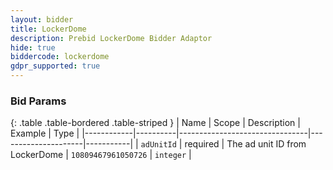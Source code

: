 ```yaml
---
layout: bidder
title: LockerDome
description: Prebid LockerDome Bidder Adaptor
hide: true
biddercode: lockerdome
gdpr_supported: true
---
```




### Bid Params

{: .table .table-bordered .table-striped }
| Name       | Scope    | Description                    | Example             | Type      |
|------------|----------|--------------------------------|---------------------|-----------|
| `adUnitId` | required | The ad unit ID from LockerDome | `10809467961050726` | `integer` |
